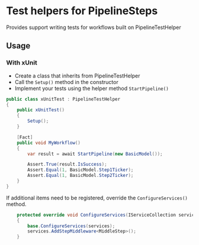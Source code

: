 # Test helpers for PipelineSteps

Provides support writing tests for workflows built on PipelineTestHelper

## Usage

### With xUnit

* Create a class that inherits from PipelineTestHelper
* Call the `Setup()` method in the constructor
* Implement your tests using the helper method `StartPipeline()`

```C#
public class xUnitTest : PipelineTestHelper
{
    public xUnitTest()
    {
        Setup();
    }

    [Fact]
    public void MyWorkflow()
    {
        var result = await StartPipeline(new BasicModel());

        Assert.True(result.IsSuccess);
        Assert.Equal(1, BasicModel.Step1Ticker);
        Assert.Equal(1, BasicModel.Step2Ticker);
    }
}
```

If additional items need to be registered, override the `ConfigureServices()` method.

```c#
    protected override void ConfigureServices(IServiceCollection services)
    {
        base.ConfigureServices(services);
        services.AddStepMiddleware<MiddleStep>();
    }
```